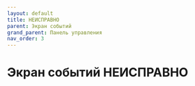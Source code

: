 ```yaml
---
layout: default
title: НЕИСПРАВНО
parent: Экран событий
grand_parent: Панель управления
nav_order: 3
---
```


# Экран событий НЕИСПРАВНО
